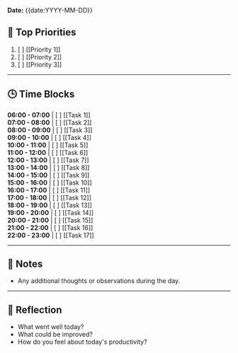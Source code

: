  

**Date:** {{date:YYYY-MM-DD}}

## 📝 Top Priorities
1. [ ] [[Priority 1]]
2. [ ] [[Priority 2]]
3. [ ] [[Priority 3]]

---

## 🕒 Time Blocks

**06:00 - 07:00** | [ ] [[Task 1]]  
**07:00 - 08:00** | [ ] [[Task 2]]  
**08:00 - 09:00** | [ ] [[Task 3]]  
**09:00 - 10:00** | [ ] [[Task 4]]  
**10:00 - 11:00** | [ ] [[Task 5]]  
**11:00 - 12:00** | [ ] [[Task 6]]  
**12:00 - 13:00** | [ ] [[Task 7]]  
**13:00 - 14:00** | [ ] [[Task 8]]  
**14:00 - 15:00** | [ ] [[Task 9]]  
**15:00 - 16:00** | [ ] [[Task 10]]  
**16:00 - 17:00** | [ ] [[Task 11]]  
**17:00 - 18:00** | [ ] [[Task 12]]  
**18:00 - 19:00** | [ ] [[Task 13]]  
**19:00 - 20:00** | [ ] [[Task 14]]  
**20:00 - 21:00** | [ ] [[Task 15]]  
**21:00 - 22:00** | [ ] [[Task 16]]  
**22:00 - 23:00** | [ ] [[Task 17]]  

---

## 💬 Notes
- Any additional thoughts or observations during the day.

---

## 🌟 Reflection
- What went well today?
- What could be improved?
- How do you feel about today's productivity?
